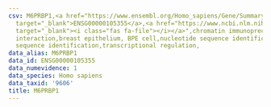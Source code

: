 ```yaml
---
csv: M6PRBP1,<a href="https://www.ensembl.org/Homo_sapiens/Gene/Summary?db=core;g=ENSG00000105355"
  target="_blank">ENSG00000105355</a>,<a href="https://www.ncbi.nlm.nih.gov/pubmed/22863008"
  target="_blank"><i class="fas fa-file"></i></a>",chromatin immunoprecipitation assay,direct
  interaction,breast epithelium, BPE cell,nucleotide sequence identification,nucleotide
  sequence identification,transcriptional regulation,
data_alias: M6PRBP1
data_id: ENSG00000105355
data_numevidence: 1
data_species: Homo sapiens
data_taxid: '9606'
title: M6PRBP1
---
```


